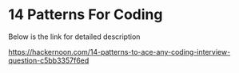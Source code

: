 # 14 Patterns For Coding

Below is the link for detailed description

https://hackernoon.com/14-patterns-to-ace-any-coding-interview-question-c5bb3357f6ed
